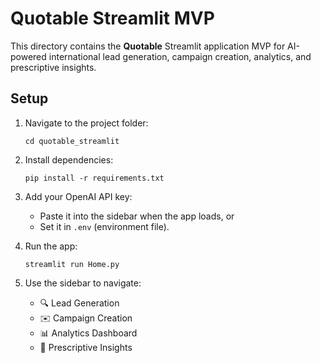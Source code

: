 # Quotable Streamlit MVP

This directory contains the **Quotable** Streamlit application MVP for AI-powered international lead generation, campaign creation, analytics, and prescriptive insights.

## Setup

1. Navigate to the project folder:
   ```
   cd quotable_streamlit
   ```
2. Install dependencies:
   ```
   pip install -r requirements.txt
   ```
3. Add your OpenAI API key:
   - Paste it into the sidebar when the app loads, or
   - Set it in `.env` (environment file).

4. Run the app:
   ```
   streamlit run Home.py
   ```

5. Use the sidebar to navigate:
   - 🔍 Lead Generation
   - ✉️ Campaign Creation
   - 📊 Analytics Dashboard
   - 🧠 Prescriptive Insights


